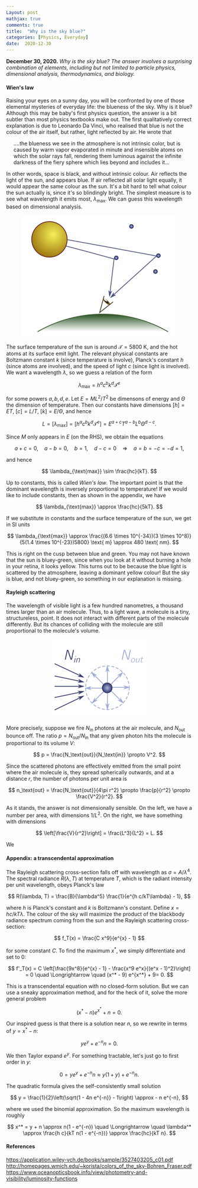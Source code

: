 ```yaml
---
Layout: post
mathjax: true
comments: true
title:  "Why is the sky blue?"
categories: [Physics, Everyday]
date:  2020-12-30
---
```


**December 30, 2020.** *Why is the sky blue? The answer involves a
  surprising combination of elements, including but not limited to
  particle physics, dimensional analysis, thermodynamics, and biology.*

#### Wien's law

Raising your eyes on a sunny day, you will be confronted by one of
those elemental mysteries of everyday life: the blueness of the sky.
Why is it blue?
Although this may be baby's first physics question, the answer is a
bit subtler than most physics textbooks make out.
The first qualitatively correct explanation is due to Leonardo Da
Vinci, who realised that blue is not the colour of the air
itself, but rather, light reflected by air. He wrote that

<span style="padding-left: 20px; display:block">
....the blueness we see in the atmosphere is not intrinsic color, but is caused
by warm vapor evaporated in minute and
insensible atoms on which the solar rays
fall, rendering them luminous against the
infinite darkness of the fiery sphere which
lies beyond and includes it...
</span>

In other words, space is black, and without intrinsic colour.
Air reflects the light of the sun, and appears blue.
If air reflected all solar light equally, it would appear the same
colour as the sun.
It's a bit hard to tell what colour the sun actually is, since it's so
blindingly bright.
The simplest measure is to see what wavelength it emits most, $\lambda_{\text{max}}$.
We can guess this wavelength based on dimensional analysis.

<figure>
    <div style="text-align:center"><img src
    ="/images/posts/sky1.png"/>
	</div>
	</figure>

The surface temperature of the sun is around $\mathcal{T} = 5800 \text{ K}$, and
the hot atoms at its surface emit light.
The relevant physical constants are Boltzmann constant $k$ (since
temperature is involve), Planck's constant $h$ (since atoms are
involved), and the speed of light $c$ (since light is involved).
We want a wavelength $\lambda$, so we guess a relation of the form

$$
\lambda_{\text{max}} = h^a c^b k^d \mathcal{T}^e
$$

for some powers $a, b, d, e$.
Let $E = ML^2/T^2$ be dimensons of energy and $\Theta$ the dimension
of temperature.
Then our constants have dimensions $[h] = ET$, $[c] = L/T$, $[k] =
E/\Theta$, and hence

$$
L = [\lambda_{\text{max}}] = [h^a c^b k^d \mathcal{T}^e] = E^{a+c} T^{a-b}L^b \Theta^{d-c}.
$$

Since $M$ only appears in $E$ (on the RHS), we obtain the equations

$$
a+c = 0,\quad a- b = 0, \quad b = 1, \quad d - c = 0 \quad
\Longrightarrow \quad a = b = -c = -d = 1,
$$

and hence

$$
\lambda_{\text{max}} \sim \frac{hc}{kT}.
$$

Up to constants, this is called *Wien's law*.
The important point is that the dominant wavelength is inversely proportional to
temperature!
If we would like to include constants, then as shown in the appendix,
we have

$$
\lambda_{\text{max}} \approx \frac{hc}{5kT}.
$$

If we substitute in constants and the surface temperature of the sun,
we get in SI units

$$
\lambda_{\text{max}} \approx \frac{(6.6 \times 10^{-34})(3 \times
10^8)}{5(1.4 \times 10^{-23})5800} \text{ m} \approx 480 \text{ nm}.
$$

This is right on the cusp between blue and green. You may not have
known that the sun is bluey-green, since when you look at it without
burning a hole in your retina, it looks yellow.
This turns out to be because the blue light is scattered by the
atmosphere, leaving a dominant yellow colour!
But the sky is blue, and not bluey-green, so something in our
explanation is missing.

#### Rayleigh scattering

The wavelength of visible light is a few hundred nanometres, a
thousand times larger than an air molecule.
Thus, to a light wave, a molecule is a tiny, structureless, point.
It does not interact with different parts of the molecule differently.
But its chances of colliding with the molecule are still proportional
to the molecule's volume.

<figure>
    <div style="text-align:center"><img src
    ="/images/posts/sky2.png"/>
	</div>
	</figure>

More precisely, suppose we fire $N_\text{in}$ photons at the air
molecule, and $N_\text{out}$ bounce off.
The ratio $p = N_\text{out}/N_\text{in}$ that any given photon
hits the molecule is proportional to its volume $V$:

$$
p = \frac{N_\text{out}}{N_\text{in}} \propto V^2.
$$

Since the scattered photons are effectively emitted from the small
point where the air molecule is, they spread spherically outwards, and
at a distance $r$, the number of photons per unit area is

$$
n_\text{out} = \frac{N_\text{out}}{4\pi r^2} \propto \frac{p}{r^2}
\propto \frac{V^2}{r^2}.
$$

As it stands, the answer is not dimensionally sensible.
On the left, we have a number per area, with dimensions $1/L^2$.
On the right, we have something with dimensions

$$
\left[\frac{V}{r^2}\right] = \frac{L^3}{L^2} = L.
$$

We 

#### Appendix: a transcendental approximation

The Rayleigh scattering cross-section falls off with wavelength as
$\sigma = A/\lambda^4$.
The spectral radiance $R(\lambda, T)$ at temperature $T$, which is the
radiant intensity per unit wavelength, obeys Planck's law

$$
R(\lambda, T) = \frac{B}{\lambda^5} \frac{1}{e^{h c/kT\lambda} - 1},
$$

where $h$ is Planck's constant and $k$ is Boltzmann's constant.
Define $x = h c/kT\lambda$.
The colour of the sky will maximize the product of the blackbody
radiance spectrum coming from the sun and the Rayleigh scattering
cross-section:

$$
f_T(x) = \frac{C x^9}{e^{x} - 1}
$$

for some constant $C$.
To find the maximum $x^*$, we simply differentiate and set to $0$:

$$
f'_T(x) = C
\left[\frac{9x^8}{e^{x} - 1} - \frac{x^9 e^x}{(e^x - 1)^2}\right] = 0
\quad \Longrightarrow \quad (x^* - 9) e^{x^*} + 9= 0.
$$

This is a transcendental equation with no closed-form solution.
But we can use a sneaky approximation method, and for the heck of it,
solve the more general problem

$$
(x^* - n) e^{x^*} + n = 0.
$$

Our inspired guess is that there is a solution near $n$, so we rewrite
in terms of $y = x^* - n$:

$$
y e^y + e^{-n} n = 0.
$$

We then Taylor expand $e^y$. For something tractable, let's just
go to first order in $y$:

$$
0 = y e^y + e^{-n} n \approx y(1 + y) + e^{-n}n.
$$

The quadratic formula gives the self-consistently small solution

$$
y = \frac{1}{2}\left(\sqrt{1 - 4n e^{-n}} - 1\right) \approx - n e^{-n},
$$

where we used the binomial approximation.
So the maximum wavelength is roughly

$$
x^* = y + n \approx n(1 - e^{-n}) \quad \Longrightarrow \quad \lambda^* \approx \frac{h
c}{kT n(1 - e^{-n})} \approx \frac{hc}{kT n}.
$$

#### References

https://application.wiley-vch.de/books/sample/3527403205_c01.pdf
http://homepages.wmich.edu/~korista/colors_of_the_sky-Bohren_Fraser.pdf
https://www.oceanopticsbook.info/view/photometry-and-visibility/luminosity-functions

<!-- maximum e^(-(x-550*5/480)^2/(2*(50*5/480)^2))x^9/(e^x - 1)-->
